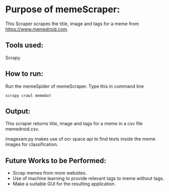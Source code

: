 # Purpose of memeScraper:

This Scraper scrapes the title, image and tags for a meme from https://www.memedroid.com.

## Tools used:

Scrapy

## How to run:

Run the memeSpider of memeScraper.
Type this in command line
```
scrapy crawl memebot
```

## Output:

This scraper returns title, image and tags for a meme in a csv file memedroid.csv.

imagexam.py makes use of ocr space api to find texts inside the meme images for classification.

## Future Works to be Performed:
* Scrap memes from more websites.
* Use of machine learning to provide relevant tags to meme without tags.
* Make a suitable GUI for the resulting application.

